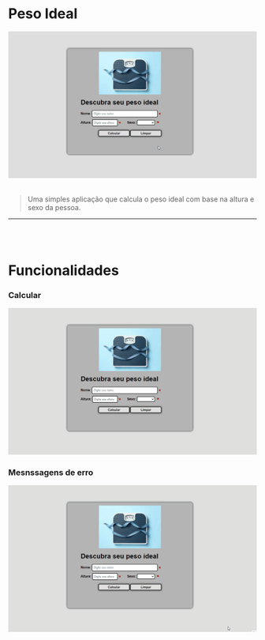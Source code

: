 # Peso Ideal

![Peso Ideal](img/readme/pi.gif)
<br/><br/>
>Uma simples aplicação que calcula o peso ideal com base na altura e sexo da pessoa. 
---
<br/><br/>
# Funcionalidades

### Calcular
![Calcular](img/readme/calc.gif)
<br/>

### Mesnssagens de erro
![Menssagens de erro](img/readme/erro.gif)
<br/>

